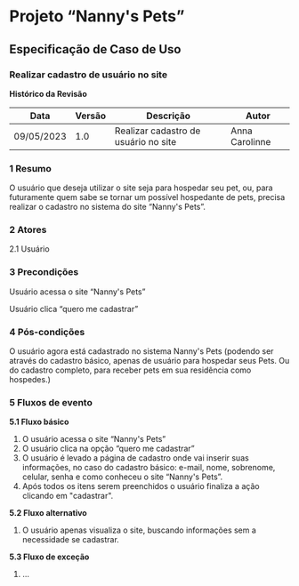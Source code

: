 # **Projeto “Nanny's Pets”**

## **Especificação de Caso de Uso**

### **Realizar cadastro de usuário no site**

**Histórico da Revisão**

| **Data** | **Versão** | **Descrição** | **Autor** |
| --- | --- | --- | --- |
| 09/05/2023 | 1.0 | Realizar cadastro de usuário no site | Anna Carolinne |


### **1 Resumo**

O usuário que deseja utilizar o site seja para hospedar seu pet, ou, para futuramente quem sabe se tornar um possível hospedante de pets, precisa realizar o cadastro no sistema do site “Nanny's Pets”.  

### **2 Atores**

2.1 Usuário  

### **3 Precondições**  

Usuário acessa o site “Nanny's Pets”  

Usuário clica “quero me cadastrar”  


### **4 Pós-condições**  

O usuário agora está cadastrado no sistema Nanny's Pets (podendo ser através do cadastro básico, apenas de usuário para hospedar seus Pets. Ou do cadastro completo, para receber pets em sua residência como hospedes.)  


### **5 Fluxos de evento**

**5.1 Fluxo básico**
1. O usuário acessa o site “Nanny's Pets”
2. O usuário clica na opção “quero me cadastrar”
3. O usuário é levado a página de cadastro onde vai inserir suas informações, no caso do cadastro básico: e-mail, nome, sobrenome, celular, senha e como conheceu o site “Nanny's Pets”. 
4. Após todos os itens serem preenchidos o usuário finaliza a ação clicando em "cadastrar".

**5.2 Fluxo alternativo**

1. O usuário apenas visualiza o site, buscando informações sem a necessidade se cadastrar.

**5.3 Fluxo de exceção**
1.  ...